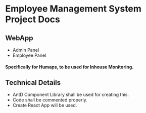 # Employee Management System Project Docs
## WebApp
- Admin Panel
- Employee Panel

#### Specifically for Humaps, to be used for Inhouse Monitoring.

## Technical Details
- AntD Component Library shall be used for creating this.
- Code shall be commented properly.
- Create React App will be used.